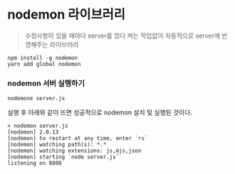 # nodemon 라이브러리

> 수정사항이 있을 때마다 server를 껐다 켜는 작업없이 자동적으로 server에 반영해주는 라이브러리

```
npm install -g nodemon
yarn add global nodemon
```

### nodemon 서버 실행하기

```
nodemone server.js
```

실행 후 아래와 같이 뜨면 성공적으로 nodemon 설치 및 실행된 것이다.

```
> nodemon server.js
[nodemon] 2.0.13
[nodemon] to restart at any time, enter `rs`
[nodemon] watching path(s): *.*
[nodemon] watching extensions: js,mjs,json
[nodemon] starting `node server.js`
listening on 8080
```
